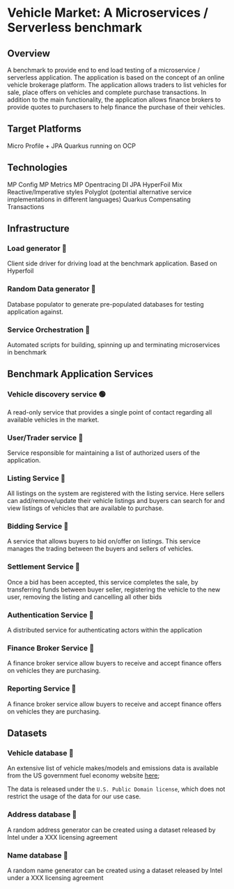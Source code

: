 # Vehicle Market: A Microservices / Serverless benchmark

## Overview

A benchmark to provide end to end load testing of a microservice / serverless application. 
The application is based on the concept of an online vehicle brokerage platform.
The application allows traders to list vehicles for sale, place offers on vehicles and complete purchase transactions.
In addition to the main functionality, the application allows finance brokers to provide quotes to purchasers to help finance the purchase of their vehicles.

## Target Platforms
Micro Profile + JPA
Quarkus running on OCP

## Technologies
MP Config
MP Metrics
MP Opentracing
DI
JPA
HyperFoil
Mix Reactive/Imperative styles
Polyglot (potential alternative service implementations in different languages)
Quarkus
Compensating Transactions

## Infrastructure

### Load generator :red_circle:
Client side driver for driving load at the benchmark application. Based on Hyperfoil

### Random Data generator :red_circle:
Database populator to generate pre-populated databases for testing application against.

### Service Orchestration :red_circle:
Automated scripts for building, spinning up and terminating microservices in benchmark

## Benchmark Application Services

### Vehicle discovery service :green_circle:
A read-only service that provides a single point of contact regarding all available vehicles in the market. 

### User/Trader service :red_circle:
Service responsible for maintaining a list of authorized users of the application.

### Listing Service :red_circle:
All listings on the system are registered with the listing service.  Here sellers can add/remove/update their vehicle listings and buyers can search for and view listings of vehicles that are available to purchase.

### Bidding Service :red_circle:
A service that allows buyers to bid on/offer on listings.  This service manages the trading between the buyers and sellers of vehicles.

### Settlement Service :red_circle:
Once a bid has been accepted, this service completes the sale, by transferring funds between buyer seller, registering the vehicle to the new user, removing the listing and cancelling all other bids

### Authentication Service :red_circle:
A distributed service for authenticating actors within the application

### Finance Broker Service :red_circle: 
A finance broker service allow buyers to receive and accept finance offers on vehicles they are purchasing.

### Reporting Service :red_circle:
A finance broker service allow buyers to receive and accept finance offers on vehicles they are purchasing.

## Datasets

### Vehicle database :red_circle:
An extensive list of vehicle makes/models and emissions data is available from the US government fuel economy website [here](https://www.fueleconomy.gov/feg/ws/index.shtml);

The data is released under the `U.S. Public Domain license`, which does not restrict the usage of the data for our use case.

### Address database :red_circle:
A random address generator can be created using a dataset released by Intel under a XXX licensing agreement

### Name database :red_circle:
A random name generator can be created using a dataset released by Intel under a XXX licensing agreement
